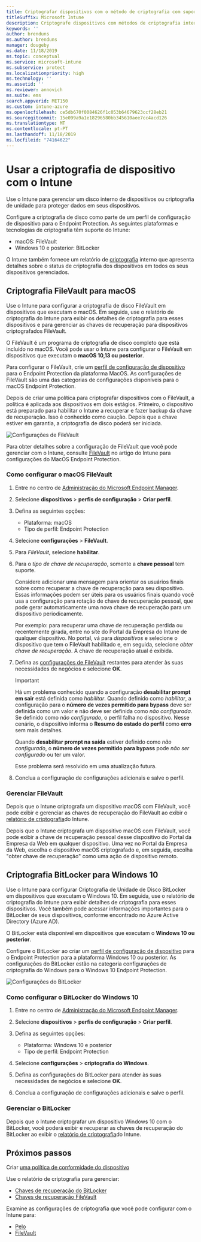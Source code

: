 ```yaml
---
title: Criptografar dispositivos com o método de criptografia com suporte de plataformas
titleSuffix: Microsoft Intune
description: Criptografe dispositivos com métodos de criptografia internos, como BitLocker ou FileVault, e gerencie as chaves de recuperação para esses dispositivos criptografados no portal do Intune.
keywords: ''
author: brenduns
ms.author: brenduns
manager: dougeby
ms.date: 11/18/2019
ms.topic: conceptual
ms.service: microsoft-intune
ms.subservice: protect
ms.localizationpriority: high
ms.technology: ''
ms.assetid: ''
ms.reviewer: annovich
ms.suite: ems
search.appverid: MET150
ms.custom: intune-azure
ms.openlocfilehash: ce5db670f0084626f1c053b64679623ccf28eb21
ms.sourcegitcommit: 15e099a9a1e18296580bb345610aee7cc4acd126
ms.translationtype: MT
ms.contentlocale: pt-PT
ms.lasthandoff: 11/18/2019
ms.locfileid: "74164622"
---
```

# <a name="use-device-encryption-with-intune"></a>Usar a criptografia de dispositivo com o Intune  

Use o Intune para gerenciar um disco interno de dispositivos ou criptografia de unidade para proteger dados em seus dispositivos.

Configure a criptografia de disco como parte de um perfil de configuração de dispositivo para o Endpoint Protection. As seguintes plataformas e tecnologias de criptografia têm suporte do Intune:

- macOS: FileVault
- Windows 10 e posterior: BitLocker

O Intune também fornece um relatório de [criptografia](encryption-monitor.md) interno que apresenta detalhes sobre o status de criptografia dos dispositivos em todos os seus dispositivos gerenciados.

## <a name="filevault-encryption-for-macos"></a>Criptografia FileVault para macOS

Use o Intune para configurar a criptografia de disco FileVault em dispositivos que executam o macOS. Em seguida, use o relatório de criptografia do Intune para exibir os detalhes de criptografia para esses dispositivos e para gerenciar as chaves de recuperação para dispositivos criptografados FileVault.

O FileVault é um programa de criptografia de disco completo que está incluído no macOS. Você pode usar o Intune para configurar o FileVault em dispositivos que executam o **macOS 10,13 ou posterior**.

Para configurar o FileVault, crie um [perfil de configuração de dispositivo](../configuration/device-profile-create.md) para o Endpoint Protection da plataforma MacOS. As configurações de FileVault são uma das categorias de configurações disponíveis para o macOS Endpoint Protection.

Depois de criar uma política para criptografar dispositivos com o FileVault, a política é aplicada aos dispositivos em dois estágios. Primeiro, o dispositivo está preparado para habilitar o Intune a recuperar e fazer backup da chave de recuperação. Isso é conhecido como caução. Depois que a chave estiver em garantia, a criptografia de disco poderá ser iniciada.

![Configurações de FileVault](./media/encrypt-devices/filevault-settings.png)

Para obter detalhes sobre a configuração de FileVault que você pode gerenciar com o Intune, consulte [FileVault](endpoint-protection-macos.md#filevault) no artigo do Intune para configurações do MacOS Endpoint Protection.

### <a name="how-to-configure-macos-filevault"></a>Como configurar o macOS FileVault

1. Entre no centro de [Administração do Microsoft Endpoint Manager](https://go.microsoft.com/fwlink/?linkid=2109431).

2. Selecione **dispositivos** > **perfis de configuração** > **Criar perfil**.

3. Defina as seguintes opções:

   - Plataforma: macOS
   - Tipo de perfil: Endpoint Protection

4. Selecione **configurações** > **FileVault**.

5. Para *FileVault*, selecione **habilitar**.

6. Para o *tipo de chave de recuperação*, somente a **chave pessoal** tem suporte.

   Considere adicionar uma mensagem para orientar os usuários finais sobre como recuperar a chave de recuperação para seu dispositivo. Essas informações podem ser úteis para os usuários finais quando você usa a configuração para rotação de chave de recuperação pessoal, que pode gerar automaticamente uma nova chave de recuperação para um dispositivo periodicamente.

   Por exemplo: para recuperar uma chave de recuperação perdida ou recentemente girada, entre no site do Portal da Empresa do Intune de qualquer dispositivo. No portal, vá para *dispositivos* e selecione o dispositivo que tem o FileVault habilitado e, em seguida, selecione *obter chave de recuperação*. A chave de recuperação atual é exibida.  

7. Defina as [configurações de FileVault](endpoint-protection-macos.md#filevault) restantes para atender às suas necessidades de negócios e selecione **OK**.

   > [!IMPORTANT]
   > Há um problema conhecido quando a configuração **desabilitar prompt em sair** está definida como *habilitar*. Quando definido como *habilitar*, a configuração para o **número de vezes permitido para bypass** deve ser definida como um valor e não deve ser definida como *não configurada*. Se definido como *não configurado*, o perfil falha no dispositivo. Nesse cenário, o dispositivo informa o **Resumo do estado do perfil** como **erro** sem mais detalhes.
   >
   > Quando **desabilitar prompt na saída** estiver definido como *não configurado*, o **número de vezes permitido para bypass** pode *não ser configurado* ou ter um valor.
   >
   > Esse problema será resolvido em uma atualização futura.

8. Conclua a configuração de configurações adicionais e salve o perfil.  

### <a name="manage-filevault"></a>Gerenciar FileVault

Depois que o Intune criptografa um dispositivo macOS com FileVault, você pode exibir e gerenciar as chaves de recuperação do FileVault ao exibir o [relatório de criptografia](encryption-monitor.md)do Intune.

Depois que o Intune criptografa um dispositivo macOS com FileVault, você pode exibir a chave de recuperação pessoal desse dispositivo do Portal da Empresa da Web em qualquer dispositivo. Uma vez no Portal da Empresa da Web, escolha o dispositivo macOS criptografado e, em seguida, escolha "obter chave de recuperação" como uma ação de dispositivo remoto.

## <a name="bitlocker-encryption-for-windows-10"></a>Criptografia BitLocker para Windows 10

Use o Intune para configurar Criptografia de Unidade de Disco BitLocker em dispositivos que executam o Windows 10. Em seguida, use o relatório de criptografia do Intune para exibir detalhes de criptografia para esses dispositivos. Você também pode acessar informações importantes para o BitLocker de seus dispositivos, conforme encontrado no Azure Active Directory (Azure AD).

O BitLocker está disponível em dispositivos que executam o **Windows 10 ou posterior**.

Configure o BitLocker ao criar um [perfil de configuração de dispositivo](../configuration/device-profile-create.md) para o Endpoint Protection para a plataforma Windows 10 ou posterior. As configurações do BitLocker estão na categoria configurações de criptografia do Windows para o Windows 10 Endpoint Protection.

![Configurações do BitLocker](./media/encrypt-devices/bitlocker-settings.png)

### <a name="how-to-configure-windows-10-bitlocker"></a>Como configurar o BitLocker do Windows 10

1. Entre no centro de [Administração do Microsoft Endpoint Manager](https://go.microsoft.com/fwlink/?linkid=2109431).

2. Selecione **dispositivos** > **perfis de configuração** > **Criar perfil**.

3. Defina as seguintes opções:

   - Plataforma: Windows 10 e posterior
   - Tipo de perfil: Endpoint Protection

4. Selecione **configurações** > **criptografia do Windows**.

5. Defina as configurações do BitLocker para atender às suas necessidades de negócios e selecione **OK**.

6. Conclua a configuração de configurações adicionais e salve o perfil.

### <a name="manage-bitlocker"></a>Gerenciar o BitLocker  

Depois que o Intune criptografar um dispositivo Windows 10 com o BitLocker, você poderá exibir e recuperar as chaves de recuperação do BitLocker ao exibir o [relatório de criptografia](encryption-monitor.md)do Intune.

## <a name="next-steps"></a>Próximos passos

Criar [uma política de conformidade do dispositivo](compliance-policy-create-windows.md)

Use o relatório de criptografia para gerenciar:

- [Chaves de recuperação do BitLocker](encryption-monitor.md#bitlocker-recovery-keys)
- [Chaves de recuperação FileVault](encryption-monitor.md#filevault-recovery-keys)

Examine as configurações de criptografia que você pode configurar com o Intune para:

- [Pelo](endpoint-protection-windows-10.md#windows-encryption)
- [FileVault](endpoint-protection-macos.md#filevault)